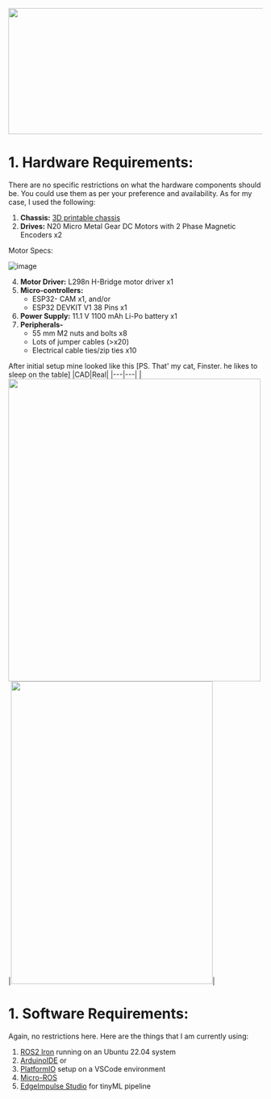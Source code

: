 <p align="center">
<img src="https://github.com/AntarCreates/tinyTurtle/assets/81281780/b0d715eb-0868-4717-89b4-4e05b1c8ddcc" height="250" width="600"/>
</p>

# 1. Hardware Requirements:
There are no specific restrictions on what the hardware components should be. You could use them as per your preference and availability. As for my case, I used the following:

1. **Chassis:** [3D printable chassis](https://github.com/AntarCreates/tinyTurtle/tree/main/meshes)
2. **Drives:** N20 Micro Metal Gear DC Motors with 2 Phase Magnetic Encoders x2
   
Motor Specs:

![image](https://github.com/AntarCreates/tinyTurtle/assets/81281780/3a657389-978a-4571-a515-60cd77d58f63)

4. **Motor Driver:** L298n H-Bridge motor driver x1
5. **Micro-controllers:**
    -  ESP32- CAM x1, and/or
    -  ESP32 DEVKIT V1 38 Pins x1
6. **Power Supply:** 11.1 V 1100 mAh Li-Po battery x1
7. **Peripherals-**
   - 55 mm M2 nuts and bolts x8
    - Lots of jumper cables (>x20)
    - Electrical cable ties/zip ties x10

After initial setup mine looked like this [PS. That' my cat, Finster. he likes to sleep on the table]
|CAD|Real|
|---|---|
|<img src="https://github.com/AntarCreates/tinyTurtle/assets/81281780/5c01d682-0607-49cc-be0c-d35fd1b9ffeb" width="500" height="600"/>|<img src="https://github.com/AntarCreates/tinyTurtle/assets/81281780/52588d59-b812-4544-9b9f-97a509bab553" width="400" height="600"/>|

# 1. Software Requirements:
Again, no restrictions here. Here are the things that I am currently using:
1. [ROS2 Iron](https://docs.ros.org/en/iron/index.html) running on an Ubuntu 22.04 system
2. [ArduinoIDE](https://www.arduino.cc/en/software) or
3. [PlatformIO](https://platformio.org/install/ide?install=vscode) setup on a VSCode environment
4. [Micro-ROS](https://micro.ros.org/)
5. [EdgeImpulse Studio](https://edgeimpulse.com/) for tinyML pipeline
